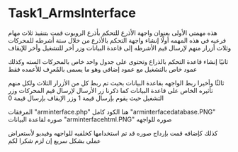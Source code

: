 # Task1_ArmsInterface
هذه مهمتي الأولى
بعنوان واجهة الأذرع للتحكم بأذرع الروبوت 
قمت بتنفيذ ثلاث مهام فرعيه في هذه المهمه 
أولًا إنشاء واجهة التحكم بالأذرع من خلال ستة أشرطه للمحركات وثلاث أزرار 
منهم لإرسال قيم الأشرطه إلى قاعدة البيانات وزر أخر للتشغيل وأخر للإيقاف

ثانيًا إنشاء قاعدة التحكم بالذراع وتحتوى على جدول واحد خاص بالمحركات السته وكذلك عمود خاص بالتشغيل 
مع عمود إضافي وهو ما يسمى بالمٌعرِف للأعمده فقط 

ثالثًا وأخيرا ربط الواجهه بقاعدة البيانات بحيث تم ربط كل من الأزرار الثلاث ولكل منهم
تأثيره الخاص على قاعدة البيانات كما ذكرنا زر الأرسال لإرسال قيم المحركات وزر التشغيل حيث يقوم 
بإرسال قيمة 1 وزر الإيقاف بإرسال قيمة 0


المرفقات 
"arminterface.php"
هنا الكود كامل 
"arminterfacedatabase.PNG"
صوره لقاعدة البيانات 
"arminterfacehtml.PNG"
صوره للواجهه 


كذلك كإضافه قمت بإرداج صوره قد تم استخدامها كخلفيه للواجهه
وفيديو لأستعراض عملي بشكل سريع إن لزم
شكرا لكم
